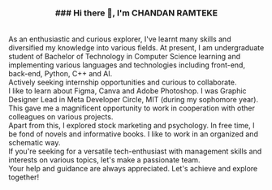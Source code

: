 <center><strong><h3>### Hi there 👋, I'm CHANDAN RAMTEKE</h3></strong></center>
<br>
As an enthusiastic and curious explorer, I've learnt many skills and diversified my knowledge into various fields. At present, I am undergraduate student of Bachelor of Technology in Computer Science learning and implementing various languages and technologies including front-end, back-end, Python, C++ and AI. <br>
Actively seeking internship opportunities and curious to collaborate.<br>
I like to learn about Figma, Canva and Adobe Photoshop. I was Graphic Designer Lead in Meta Developer Circle, MIT (during my sophomore year). This gave me a magnificent opportunity to work in cooperation with other colleagues on various projects. <br>
Apart from this, I explored stock marketing and psychology. In free time, I be fond of novels and informative books.
I like to work in an organized and schematic way.<br>
If you're seeking for a versatile tech-enthusiast with management skills and interests on various topics, let's make a passionate team.<br>
Your help and guidance are always appreciated. Let's achieve and explore together!
<!--
**chandan200209/chandan200209** is a ✨ _special_ ✨ repository because its `README.md` (this file) appears on your GitHub profile.

Here are some ideas to get you started:

- 🔭 I’m currently working on ...
- 🌱 I’m currently learning ...
- 👯 I’m looking to collaborate on ...
- 🤔 I’m looking for help with ...
- 💬 Ask me about ...
- 📫 How to reach me: ...
- 😄 Pronouns: ...
- ⚡ Fun fact: ...
